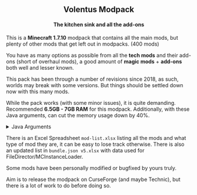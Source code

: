 <h2 align="center">Volentus Modpack</h2>
<h4 align="center">The kitchen sink and all the add-ons</h4>



This is a **Minecraft 1.7.10** modpack that contains all the main mods, but plenty of other mods that get left out in modpacks. (400 mods)



You have as many options as possible from all the **tech mods** and their add-ons (short of overhaul mods), a good amount of **magic mods** + **add-ons** both well and lesser known.



This pack has been through a number of revisions since 2018, as such, worlds may break with some versions. But things should be settled down now with this many mods.



While the pack works (with some minor issues), it is quite demanding. Recommended **6.5GB - 7GB RAM** for this modpack. Additionally, with these Java arguments, can cut the memory usage down by 40%.

<details><summary>Java Arguments</summary>
    <pre>-XX:+UseG1GC -XX:+UnlockExperimentalVMOptions -XX:G1NewSizePercent=20 -XX:G1MaxNewSizePercent=40 -XX:G1HeapRegionSize=32M -XX:G1ReservePercent=20 -XX:MaxGCPauseMillis=50 -XX:G1HeapWastePercent=5 -XX:+ParallelRefProcEnabled  -XX:MaxDirectMemorySize=2G  -XX:+DisableExplicitGC -Dsun.rmi.dgc.server.gcInterval=2147483646 -Dsun.rmi.dgc.client.gcInterval=2147483646</pre></details>

There is an Excel Spreadsheet `mod-list.xlsx` listing all the mods and what type of mod they are, it can be easy to lose track otherwise. There is also an updated list in `bundle.json v5.xlsx` with data used for FileDirector/MCInstanceLoader.



Some mods have been personally modified or bugfixed by yours truly.

Aim is to release the modpack on CurseForge (and maybe Technic), but there is a lot of work to do before doing so.
